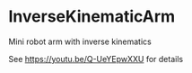# InverseKinematicArm
Mini robot arm with inverse kinematics

See https://youtu.be/Q-UeYEpwXXU for details
